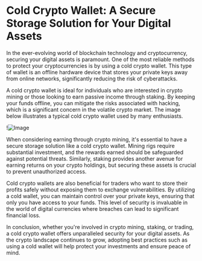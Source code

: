 # Cold Crypto Wallet: A Secure Storage Solution for Your Digital Assets

In the ever-evolving world of blockchain technology and cryptocurrency, securing your digital assets is paramount. One of the most reliable methods to protect your cryptocurrencies is by using a cold crypto wallet. This type of wallet is an offline hardware device that stores your private keys away from online networks, significantly reducing the risk of cyberattacks.

A cold crypto wallet is ideal for individuals who are interested in crypto mining or those looking to earn passive income through staking. By keeping your funds offline, you can mitigate the risks associated with hacking, which is a significant concern in the volatile crypto market. The image below illustrates a typical cold crypto wallet used by many enthusiasts.

!![Image](https://github.com/user-attachments/assets/b6e7b7a2-655e-4d44-8baa-20c566a3cb65)

When considering earning through crypto mining, it's essential to have a secure storage solution like a cold crypto wallet. Mining rigs require substantial investment, and the rewards earned should be safeguarded against potential threats. Similarly, staking provides another avenue for earning returns on your crypto holdings, but securing these assets is crucial to prevent unauthorized access.

Cold crypto wallets are also beneficial for traders who want to store their profits safely without exposing them to exchange vulnerabilities. By utilizing a cold wallet, you can maintain control over your private keys, ensuring that only you have access to your funds. This level of security is invaluable in the world of digital currencies where breaches can lead to significant financial loss.

In conclusion, whether you're involved in crypto mining, staking, or trading, a cold crypto wallet offers unparalleled security for your digital assets. As the crypto landscape continues to grow, adopting best practices such as using a cold wallet will help protect your investments and ensure peace of mind.